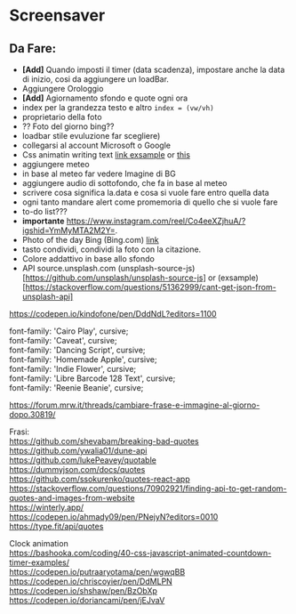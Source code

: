 # Screensaver

Da Fare:
--
- **[Add]** Quando imposti il timer (data scadenza), impostare anche la data di inizio, cosi da aggiungere un loadBar.    
- Aggiungere Orologgio  
- **[Add]** Agiornamento sfondo e quote ogni ora  
- index per la grandezza testo e altro ```index = (vw/vh)```
- proprietario della foto  
- ?? Foto del giorno bing??
- loadbar stile evuluzione far scegliere)
- collegarsi al account Microsoft o Google
- Css animatin writing text [link exsample](https://css-tricks.com/snippets/css/typewriter-effect/) or [this](https://freefrontend.com/css-typing-text/)  
- aggiungere meteo   
- in base al meteo far vedere Imagine di BG
- aggiungere audio di sottofondo, che fa in base al meteo   
- scrivere cosa significa la.data e cosa si vuole fare entro quella data  
- ogni tanto mandare alert come promemoria di quello che si vuole fare
- to-do list???  
- **importante** https://www.instagram.com/reel/Co4eeXZjhuA/?igshid=YmMyMTA2M2Y=.  
- Photo of the day Bing (Bing.com) [link](http://www.bing.com/HPImageArchive.aspx?format=js&idx=0&n=1&mkt=it-IT)  
- tasto condividi, condividi la foto con la citazione. 
- Colore addattivo in base allo sfondo
- API source.unsplash.com  (unsplash-source-js)[https://github.com/unsplash/unsplash-source-js] or (exsample)[https://stackoverflow.com/questions/51362999/cant-get-json-from-unsplash-api]








https://codepen.io/kindofone/pen/DddNdL?editors=1100

font-family: 'Cairo Play', cursive;  
font-family: 'Caveat', cursive;  
font-family: 'Dancing Script', cursive;  
font-family: 'Homemade Apple', cursive;  
font-family: 'Indie Flower', cursive;  
font-family: 'Libre Barcode 128 Text', cursive;  
font-family: 'Reenie Beanie', cursive;  


https://forum.mrw.it/threads/cambiare-frase-e-immagine-al-giorno-dopo.30819/

Frasi:  
https://github.com/shevabam/breaking-bad-quotes  
https://github.com/ywalia01/dune-api  
https://github.com/lukePeavey/quotable  
https://dummyjson.com/docs/quotes  
https://github.com/ssokurenko/quotes-react-app  
https://stackoverflow.com/questions/70902921/finding-api-to-get-random-quotes-and-images-from-website  
https://winterly.app/  
https://codepen.io/ahmady09/pen/PNejyN?editors=0010  
https://type.fit/api/quotes  



Clock animation  
https://bashooka.com/coding/40-css-javascript-animated-countdown-timer-examples/  
https://codepen.io/putraaryotama/pen/wgwqBB   
https://codepen.io/chriscoyier/pen/DdMLPN  
https://codepen.io/shshaw/pen/BzObXp  
https://codepen.io/doriancami/pen/jEJvaV
